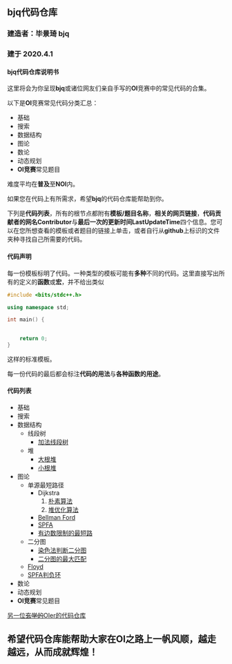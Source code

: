 ## bjq代码仓库
### 建造者：毕景琦 bjq
### 建于 2020.4.1

#### bjq代码仓库说明书

这里将会为你呈现**bjq**或诸位网友们亲自手写的**OI**竞赛中的常见代码的合集。

以下是**OI**竞赛常见代码分类汇总：

+ 基础
+ 搜索
+ 数据结构
+ 图论
+ 数论
+ 动态规划
+ **OI竞赛**常见题目

难度平均在**普及**至**NOI**内。

如果您在代码上有所需求，希望**bjq**的代码仓库能帮助到你。

下列是**代码列表**，所有的根节点都附有**模板/题目名称**，**相关的网页链接**，**代码贡献者的网名Contributor**与**最后一次的更新时间LastUpdateTime**四个信息。您可以在您所想查看的模板或者题目的链接上单击，或者自行从**github**上标识的文件夹种寻找自己所需要的代码。

#### 代码声明

每一份模板标明了代码。一种类型的模板可能有**多种**不同的代码。这里直接写出所有的定义的**函数**或**宏**，并不给出类似

```cpp
#include <bits/stdc++.h>

using namespace std;

int main() {

    
    return 0;
}
```
这样的标准模板。

每一份代码的最后都会标注**代码的用法**与**各种函数的用途**。

#### 代码列表

+ 基础
+ 搜索
+ 数据结构
    - 线段树
        * [加法线段树](https://github.com/bjq2007/CppCodes/blob/master/数据结构/线段树/加法线段树.cpp) 
    - 堆
        * [大根堆](https://github.com/bjq2007/CppCodes/blob/master/数据结构/堆/大根堆.cpp) 
        * [小根堆](https://github.com/bjq2007/CppCodes/blob/master/数据结构/堆/小根堆.cpp) 
+ 图论
    - 单源最短路径
        * Dijkstra
            1. [朴素算法](https://github.com/bjq2007/CppCodes/blob/master/图论/单源最短路径/Dijkstra/朴素.cpp) 
            2. [堆优化算法](https://github.com/bjq2007/CppCodes/blob/master/图论/单源最短路径/Dijkstra/堆优化.cpp) 
        * [Bellman Ford](https://github.com/bjq2007/CppCodes/blob/master/图论/单源最短路径/Bellman%20Ford.cpp) 
        * [SPFA](https://github.com/bjq2007/CppCodes/blob/master/图论/单源最短路径/SPFA.cpp) 
        * [有边数限制的最短路](https://github.com/bjq2007/CppCodes/blob/master/图论/单源最短路径/有边数限制的最短路.cpp) 
    - 二分图
        * [染色法判断二分图](https://github.com/bjq2007/CppCodes/blob/master/图论/二分图/染色法判断二分图.cpp)  
        * [二分图的最大匹配](https://github.com/bjq2007/CppCodes/blob/master/图论/二分图/匈牙利算法.cpp) 
    - [Floyd](https://github.com/bjq2007/CppCodes/blob/master/图论/Floyd.cpp) 
    - [SPFA判负环](https://github.com/bjq2007/CppCodes/blob/master/图论/SPFA判负环.cpp) 
+ 数论
+ 动态规划
+ **OI竞赛**常见题目

[另一位~~玄学的~~OIer的代码仓库](https://github.com/tony20051201/oi_code_store)

## 希望代码仓库能帮助大家在OI之路上一帆风顺，越走越远，从而成就辉煌！

